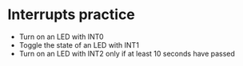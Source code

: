 # Interrupts practice

- Turn on an LED with INT0
- Toggle the state of an LED with INT1
- Turn on an LED with INT2 only if at least 10 seconds have passed
